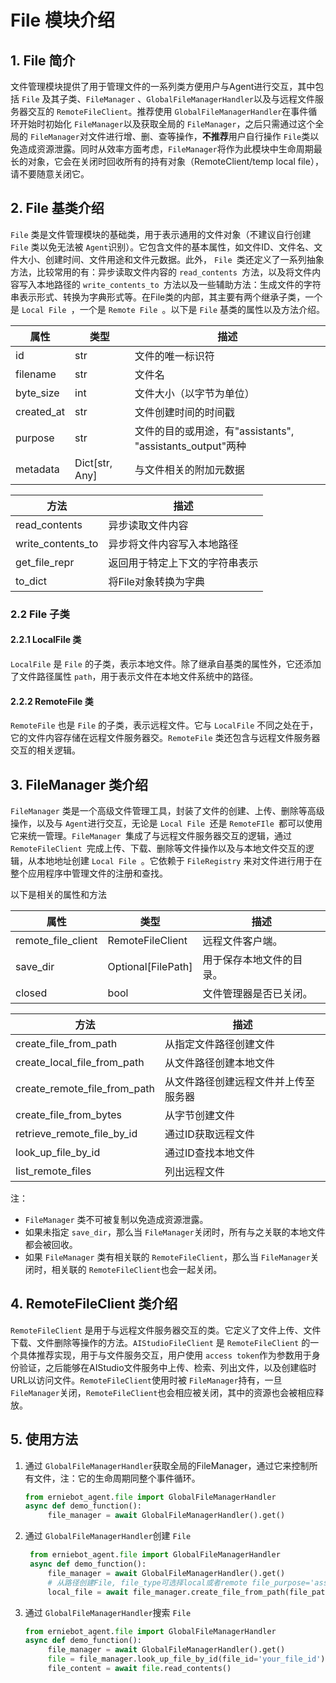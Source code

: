 # File 模块介绍

## 1. File 简介

文件管理模块提供了用于管理文件的一系列类方便用户与Agent进行交互，其中包括 `File` 及其子类、`FileManager` 、`GlobalFileManagerHandler`以及与远程文件服务器交互的  `RemoteFileClient`。推荐使用 `GlobalFileManagerHandler`在事件循环开始时初始化 `FileManager`以及获取全局的 `FileManager`，之后只需通过这个全局的 `FileManager`对文件进行增、删、查等操作，**不推荐**用户自行操作 `File`类以免造成资源泄露。同时从效率方面考虑，`FileManager`将作为此模块中生命周期最长的对象，它会在关闭时回收所有的持有对象（RemoteClient/temp local file），请不要随意关闭它。

## 2. File 基类介绍

`File` 类是文件管理模块的基础类，用于表示通用的文件对象（不建议自行创建 `File` 类以免无法被 `Agent`识别）。它包含文件的基本属性，如文件ID、文件名、文件大小、创建时间、文件用途和文件元数据。此外， `File `类还定义了一系列抽象方法，比较常用的有：异步读取文件内容的 `read_contents `方法，以及将文件内容写入本地路径的 `write_contents_to `方法以及一些辅助方法：生成文件的字符串表示形式、转换为字典形式等。在File类的内部，其主要有两个继承子类，一个是 `Local File `，一个是 `Remote File `。以下是 `File` 基类的属性以及方法介绍。

| 属性       | 类型           | 描述                                                      |
| ---------- | -------------- | --------------------------------------------------------- |
| id         | str            | 文件的唯一标识符                                          |
| filename   | str            | 文件名                                                    |
| byte_size  | int            | 文件大小（以字节为单位）                                  |
| created_at | str            | 文件创建时间的时间戳                                      |
| purpose    | str            | 文件的目的或用途，有"assistants", "assistants_output"两种 |
| metadata   | Dict[str, Any] | 与文件相关的附加元数据                                    |

| 方法              | 描述                           |
| ----------------- | ------------------------------ |
| read_contents     | 异步读取文件内容               |
| write_contents_to | 异步将文件内容写入本地路径     |
| get_file_repr     | 返回用于特定上下文的字符串表示 |
| to_dict           | 将File对象转换为字典           |

### 2.2 File 子类

#### 2.2.1 LocalFile 类

`LocalFile` 是 `File` 的子类，表示本地文件。除了继承自基类的属性外，它还添加了文件路径属性 `path`，用于表示文件在本地文件系统中的路径。

#### 2.2.2 RemoteFile 类

`RemoteFile` 也是 `File` 的子类，表示远程文件。它与 `LocalFile` 不同之处在于，它的文件内容存储在远程文件服务器交。`RemoteFile` 类还包含与远程文件服务器交互的相关逻辑。

## 3. FileManager 类介绍

`FileManager` 类是一个高级文件管理工具，封装了文件的创建、上传、删除等高级操作，以及与 `Agent`进行交互，无论是  `Local File `还是 `RemoteFIle `都可以使用它来统一管理。`FileManager `集成了与远程文件服务器交互的逻辑，通过 `RemoteFileClient `完成上传、下载、删除等文件操作以及与本地文件交互的逻辑，从本地地址创建 `Local File `。它依赖于 `FileRegistry` 来对文件进行用于在整个应用程序中管理文件的注册和查找。

以下是相关的属性和方法

| 属性               | 类型               | 描述                     |
| ------------------ | ------------------ | ------------------------ |
| remote_file_client | RemoteFileClient   | 远程文件客户端。         |
| save_dir           | Optional[FilePath] | 用于保存本地文件的目录。 |
| closed             | bool               | 文件管理器是否已关闭。   |

| 方法                         | 描述                                 |
| ---------------------------- | ------------------------------------ |
| create_file_from_path        | 从指定文件路径创建文件               |
| create_local_file_from_path  | 从文件路径创建本地文件               |
| create_remote_file_from_path | 从文件路径创建远程文件并上传至服务器 |
| create_file_from_bytes       | 从字节创建文件                       |
| retrieve_remote_file_by_id   | 通过ID获取远程文件                   |
| look_up_file_by_id           | 通过ID查找本地文件                   |
| list_remote_files            | 列出远程文件                         |

注：

* `FileManager` 类不可被复制以免造成资源泄露。
* 如果未指定 `save_dir`，那么当 `FileManager`关闭时，所有与之关联的本地文件都会被回收。
* 如果 `FileManager` 类有相关联的 `RemoteFileClient`，那么当 `FileManager`关闭时，相关联的 `RemoteFileClient`也会一起关闭。

## 4. RemoteFileClient 类介绍

`RemoteFileClient` 是用于与远程文件服务器交互的类。它定义了文件上传、文件下载、文件删除等操作的方法。`AIStudioFileClient` 是 `RemoteFileClient` 的一个具体推荐实现，用于与文件服务交互，用户使用 `access token`作为参数用于身份验证，之后能够在AIStudio文件服务中上传、检索、列出文件，以及创建临时URL以访问文件。`RemoteFileClient`使用时被 `FileManager`持有，一旦 `FileManager`关闭，`RemoteFileClient`也会相应被关闭，其中的资源也会被相应释放。

## 5. 使用方法

1. 通过 `GlobalFileManagerHandler`获取全局的FileManager，通过它来控制所有文件，注：它的生命周期同整个事件循环。

   ```python
   from erniebot_agent.file import GlobalFileManagerHandler
   async def demo_function():
        file_manager = await GlobalFileManagerHandler().get()  
   ```
2. 通过 `GlobalFileManagerHandler`创建 `File`

   ```python
    from erniebot_agent.file import GlobalFileManagerHandler
    async def demo_function():
        file_manager = await GlobalFileManagerHandler().get()
        # 从路径创建File, file_type可选择local或者remote file_purpose='assistant'代表用于给LLM输入使用
        local_file = await file_manager.create_file_from_path(file_path='your_path', file_type='local')
   ```
3. 通过 `GlobalFileManagerHandler`搜索 `File`

   ```python
   from erniebot_agent.file import GlobalFileManagerHandler
   async def demo_function():
        file_manager = await GlobalFileManagerHandler().get()
        file = file_manager.look_up_file_by_id(file_id='your_file_id')
        file_content = await file.read_contents()
   ```
